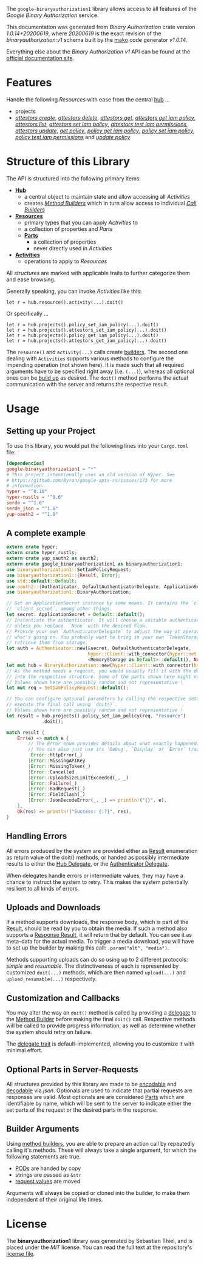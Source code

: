 <!---
DO NOT EDIT !
This file was generated automatically from 'src/mako/api/README.md.mako'
DO NOT EDIT !
-->
The `google-binaryauthorization1` library allows access to all features of the *Google Binary Authorization* service.

This documentation was generated from *Binary Authorization* crate version *1.0.14+20200619*, where *20200619* is the exact revision of the *binaryauthorization:v1* schema built by the [mako](http://www.makotemplates.org/) code generator *v1.0.14*.

Everything else about the *Binary Authorization* *v1* API can be found at the
[official documentation site](https://cloud.google.com/binary-authorization/).
# Features

Handle the following *Resources* with ease from the central [hub](https://docs.rs/google-binaryauthorization1/1.0.14+20200619/google_binaryauthorization1/struct.BinaryAuthorization.html) ... 

* projects
 * [*attestors create*](https://docs.rs/google-binaryauthorization1/1.0.14+20200619/google_binaryauthorization1/struct.ProjectAttestorCreateCall.html), [*attestors delete*](https://docs.rs/google-binaryauthorization1/1.0.14+20200619/google_binaryauthorization1/struct.ProjectAttestorDeleteCall.html), [*attestors get*](https://docs.rs/google-binaryauthorization1/1.0.14+20200619/google_binaryauthorization1/struct.ProjectAttestorGetCall.html), [*attestors get iam policy*](https://docs.rs/google-binaryauthorization1/1.0.14+20200619/google_binaryauthorization1/struct.ProjectAttestorGetIamPolicyCall.html), [*attestors list*](https://docs.rs/google-binaryauthorization1/1.0.14+20200619/google_binaryauthorization1/struct.ProjectAttestorListCall.html), [*attestors set iam policy*](https://docs.rs/google-binaryauthorization1/1.0.14+20200619/google_binaryauthorization1/struct.ProjectAttestorSetIamPolicyCall.html), [*attestors test iam permissions*](https://docs.rs/google-binaryauthorization1/1.0.14+20200619/google_binaryauthorization1/struct.ProjectAttestorTestIamPermissionCall.html), [*attestors update*](https://docs.rs/google-binaryauthorization1/1.0.14+20200619/google_binaryauthorization1/struct.ProjectAttestorUpdateCall.html), [*get policy*](https://docs.rs/google-binaryauthorization1/1.0.14+20200619/google_binaryauthorization1/struct.ProjectGetPolicyCall.html), [*policy get iam policy*](https://docs.rs/google-binaryauthorization1/1.0.14+20200619/google_binaryauthorization1/struct.ProjectPolicyGetIamPolicyCall.html), [*policy set iam policy*](https://docs.rs/google-binaryauthorization1/1.0.14+20200619/google_binaryauthorization1/struct.ProjectPolicySetIamPolicyCall.html), [*policy test iam permissions*](https://docs.rs/google-binaryauthorization1/1.0.14+20200619/google_binaryauthorization1/struct.ProjectPolicyTestIamPermissionCall.html) and [*update policy*](https://docs.rs/google-binaryauthorization1/1.0.14+20200619/google_binaryauthorization1/struct.ProjectUpdatePolicyCall.html)




# Structure of this Library

The API is structured into the following primary items:

* **[Hub](https://docs.rs/google-binaryauthorization1/1.0.14+20200619/google_binaryauthorization1/struct.BinaryAuthorization.html)**
    * a central object to maintain state and allow accessing all *Activities*
    * creates [*Method Builders*](https://docs.rs/google-binaryauthorization1/1.0.14+20200619/google_binaryauthorization1/trait.MethodsBuilder.html) which in turn
      allow access to individual [*Call Builders*](https://docs.rs/google-binaryauthorization1/1.0.14+20200619/google_binaryauthorization1/trait.CallBuilder.html)
* **[Resources](https://docs.rs/google-binaryauthorization1/1.0.14+20200619/google_binaryauthorization1/trait.Resource.html)**
    * primary types that you can apply *Activities* to
    * a collection of properties and *Parts*
    * **[Parts](https://docs.rs/google-binaryauthorization1/1.0.14+20200619/google_binaryauthorization1/trait.Part.html)**
        * a collection of properties
        * never directly used in *Activities*
* **[Activities](https://docs.rs/google-binaryauthorization1/1.0.14+20200619/google_binaryauthorization1/trait.CallBuilder.html)**
    * operations to apply to *Resources*

All *structures* are marked with applicable traits to further categorize them and ease browsing.

Generally speaking, you can invoke *Activities* like this:

```Rust,ignore
let r = hub.resource().activity(...).doit()
```

Or specifically ...

```ignore
let r = hub.projects().policy_set_iam_policy(...).doit()
let r = hub.projects().attestors_set_iam_policy(...).doit()
let r = hub.projects().policy_get_iam_policy(...).doit()
let r = hub.projects().attestors_get_iam_policy(...).doit()
```

The `resource()` and `activity(...)` calls create [builders][builder-pattern]. The second one dealing with `Activities` 
supports various methods to configure the impending operation (not shown here). It is made such that all required arguments have to be 
specified right away (i.e. `(...)`), whereas all optional ones can be [build up][builder-pattern] as desired.
The `doit()` method performs the actual communication with the server and returns the respective result.

# Usage

## Setting up your Project

To use this library, you would put the following lines into your `Cargo.toml` file:

```toml
[dependencies]
google-binaryauthorization1 = "*"
# This project intentionally uses an old version of Hyper. See
# https://github.com/Byron/google-apis-rs/issues/173 for more
# information.
hyper = "^0.10"
hyper-rustls = "^0.6"
serde = "^1.0"
serde_json = "^1.0"
yup-oauth2 = "^1.0"
```

## A complete example

```Rust
extern crate hyper;
extern crate hyper_rustls;
extern crate yup_oauth2 as oauth2;
extern crate google_binaryauthorization1 as binaryauthorization1;
use binaryauthorization1::SetIamPolicyRequest;
use binaryauthorization1::{Result, Error};
use std::default::Default;
use oauth2::{Authenticator, DefaultAuthenticatorDelegate, ApplicationSecret, MemoryStorage};
use binaryauthorization1::BinaryAuthorization;

// Get an ApplicationSecret instance by some means. It contains the `client_id` and 
// `client_secret`, among other things.
let secret: ApplicationSecret = Default::default();
// Instantiate the authenticator. It will choose a suitable authentication flow for you, 
// unless you replace  `None` with the desired Flow.
// Provide your own `AuthenticatorDelegate` to adjust the way it operates and get feedback about 
// what's going on. You probably want to bring in your own `TokenStorage` to persist tokens and
// retrieve them from storage.
let auth = Authenticator::new(&secret, DefaultAuthenticatorDelegate,
                              hyper::Client::with_connector(hyper::net::HttpsConnector::new(hyper_rustls::TlsClient::new())),
                              <MemoryStorage as Default>::default(), None);
let mut hub = BinaryAuthorization::new(hyper::Client::with_connector(hyper::net::HttpsConnector::new(hyper_rustls::TlsClient::new())), auth);
// As the method needs a request, you would usually fill it with the desired information
// into the respective structure. Some of the parts shown here might not be applicable !
// Values shown here are possibly random and not representative !
let mut req = SetIamPolicyRequest::default();

// You can configure optional parameters by calling the respective setters at will, and
// execute the final call using `doit()`.
// Values shown here are possibly random and not representative !
let result = hub.projects().policy_set_iam_policy(req, "resource")
             .doit();

match result {
    Err(e) => match e {
        // The Error enum provides details about what exactly happened.
        // You can also just use its `Debug`, `Display` or `Error` traits
         Error::HttpError(_)
        |Error::MissingAPIKey
        |Error::MissingToken(_)
        |Error::Cancelled
        |Error::UploadSizeLimitExceeded(_, _)
        |Error::Failure(_)
        |Error::BadRequest(_)
        |Error::FieldClash(_)
        |Error::JsonDecodeError(_, _) => println!("{}", e),
    },
    Ok(res) => println!("Success: {:?}", res),
}

```
## Handling Errors

All errors produced by the system are provided either as [Result](https://docs.rs/google-binaryauthorization1/1.0.14+20200619/google_binaryauthorization1/enum.Result.html) enumeration as return value of 
the doit() methods, or handed as possibly intermediate results to either the 
[Hub Delegate](https://docs.rs/google-binaryauthorization1/1.0.14+20200619/google_binaryauthorization1/trait.Delegate.html), or the [Authenticator Delegate](https://docs.rs/yup-oauth2/*/yup_oauth2/trait.AuthenticatorDelegate.html).

When delegates handle errors or intermediate values, they may have a chance to instruct the system to retry. This 
makes the system potentially resilient to all kinds of errors.

## Uploads and Downloads
If a method supports downloads, the response body, which is part of the [Result](https://docs.rs/google-binaryauthorization1/1.0.14+20200619/google_binaryauthorization1/enum.Result.html), should be
read by you to obtain the media.
If such a method also supports a [Response Result](https://docs.rs/google-binaryauthorization1/1.0.14+20200619/google_binaryauthorization1/trait.ResponseResult.html), it will return that by default.
You can see it as meta-data for the actual media. To trigger a media download, you will have to set up the builder by making
this call: `.param("alt", "media")`.

Methods supporting uploads can do so using up to 2 different protocols: 
*simple* and *resumable*. The distinctiveness of each is represented by customized 
`doit(...)` methods, which are then named `upload(...)` and `upload_resumable(...)` respectively.

## Customization and Callbacks

You may alter the way an `doit()` method is called by providing a [delegate](https://docs.rs/google-binaryauthorization1/1.0.14+20200619/google_binaryauthorization1/trait.Delegate.html) to the 
[Method Builder](https://docs.rs/google-binaryauthorization1/1.0.14+20200619/google_binaryauthorization1/trait.CallBuilder.html) before making the final `doit()` call. 
Respective methods will be called to provide progress information, as well as determine whether the system should 
retry on failure.

The [delegate trait](https://docs.rs/google-binaryauthorization1/1.0.14+20200619/google_binaryauthorization1/trait.Delegate.html) is default-implemented, allowing you to customize it with minimal effort.

## Optional Parts in Server-Requests

All structures provided by this library are made to be [encodable](https://docs.rs/google-binaryauthorization1/1.0.14+20200619/google_binaryauthorization1/trait.RequestValue.html) and 
[decodable](https://docs.rs/google-binaryauthorization1/1.0.14+20200619/google_binaryauthorization1/trait.ResponseResult.html) via *json*. Optionals are used to indicate that partial requests are responses 
are valid.
Most optionals are are considered [Parts](https://docs.rs/google-binaryauthorization1/1.0.14+20200619/google_binaryauthorization1/trait.Part.html) which are identifiable by name, which will be sent to 
the server to indicate either the set parts of the request or the desired parts in the response.

## Builder Arguments

Using [method builders](https://docs.rs/google-binaryauthorization1/1.0.14+20200619/google_binaryauthorization1/trait.CallBuilder.html), you are able to prepare an action call by repeatedly calling it's methods.
These will always take a single argument, for which the following statements are true.

* [PODs][wiki-pod] are handed by copy
* strings are passed as `&str`
* [request values](https://docs.rs/google-binaryauthorization1/1.0.14+20200619/google_binaryauthorization1/trait.RequestValue.html) are moved

Arguments will always be copied or cloned into the builder, to make them independent of their original life times.

[wiki-pod]: http://en.wikipedia.org/wiki/Plain_old_data_structure
[builder-pattern]: http://en.wikipedia.org/wiki/Builder_pattern
[google-go-api]: https://github.com/google/google-api-go-client

# License
The **binaryauthorization1** library was generated by Sebastian Thiel, and is placed 
under the *MIT* license.
You can read the full text at the repository's [license file][repo-license].

[repo-license]: https://github.com/Byron/google-apis-rsblob/master/LICENSE.md
